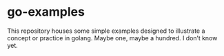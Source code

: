 # go-examples

This repository houses some simple examples designed to illustrate a concept or practice in golang. Maybe one, maybe a hundred. I don’t know yet.